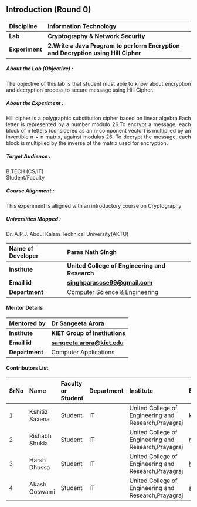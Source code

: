 ## Introduction (Round 0)
<b>Discipline | <b>Information Technology
:--|:--|
<b> Lab | <b> Cryptography & Network Security
<b> Experiment|     <b> 2.Write a Java Program to perform Encryption and Decryption using  Hill Cipher
<h5> About the Lab (Objective) : </h5>
<div align="justify">
The objective of this lab is that student must able to know about encryption and decryption process to secure message using Hill Cipher.</div>

<h5> About the Experiment : </h5>

<div align="justify">Hill cipher is a polygraphic substitution cipher based on linear algebra.Each letter is represented by a number modulo 26.To encrypt a message, each block of n letters (considered as an n-component vector) is multiplied by an invertible n × n matrix, against modulus 26. To decrypt the message, each block is multiplied by the inverse of the matrix used for encryption.</div>

<h5> Target Audience : </h5>

B.TECH (CS/IT) <br>
Student/Faculty

<h5> Course Alignment : </h5>

This experiment is alligned with an introductory course on Cryptography

<h5> Universities Mapped : </h5>

Dr. A.P.J. Abdul Kalam Technical University(AKTU)

<b>Name of Developer | <b> Paras Nath Singh
:--|:--|
<b> Institute | <b> United College of Engineering and Research
<b> Email id|     <b> singhparascse99@gmail.com
<b> Department | Computer Science & Engineering
#### Mentor Details
<b>Mentored by | <b> Dr Sangeeta Arora
:--|:--|
<b> Institute | <b> KIET Group of Institutions
<b> Email id|   <b> sangeeta.arora@kiet.edu
<b> Department | Computer Applications

#### Contributors List

SrNo | Name | Faculty or Student | Department| Institute | Email id
:--|:--|:--|:--|:--|:--|
1 |Kshitiz Saxena|Student|IT|United College of Engineering and Research,Prayagraj|kshitizspn2000@gmail.com
2 |Rishabh Shukla|Student|IT| United College of Engineering and Research,Prayagraj|rishabhshukla321@gmail.com
3 |Harsh Dhussa|Student|IT|United College of Engineering and Research,Prayagraj|harshdhussa@gmail.com
4 |Akash Goswami|Student|IT|United College of Engineering and Research,Prayagraj|ag28796@gmail.com

